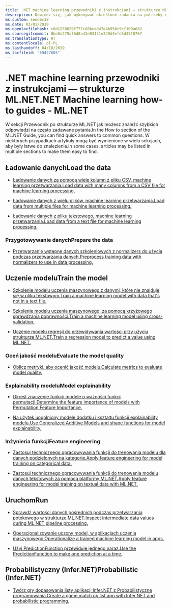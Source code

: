 ```yaml
---
title: .NET machine learning przewodniki z instrukcjami — strukturze ML.NET
description: Dowiedz się, jak wykonywać określone zadania na potrzeby niestandardowych tworzenie rozwiązań sztucznej Inteligencji i uczenia maszynowego integracji w aplikacjach .NET.
ms.custom: seodec18
ms.date: 03/01/2019
ms.openlocfilehash: c8d1258629f777cd8bced47e4b956c9cf100a682
ms.sourcegitcommit: 0be8a279af6d8a43e03141e349d3efd5d35f8767
ms.translationtype: HT
ms.contentlocale: pl-PL
ms.lasthandoff: 04/18/2019
ms.locfileid: "59427605"
---
```

# <a name="net-machine-learning-how-to-guides---mlnet"></a><span data-ttu-id="445ee-103">.NET machine learning przewodniki z instrukcjami — strukturze ML.NET</span><span class="sxs-lookup"><span data-stu-id="445ee-103">.NET Machine learning how-to guides - ML.NET</span></span>

<span data-ttu-id="445ee-104">W sekcji Przewodnik po strukturze ML.NET jak możesz znaleźć szybkich odpowiedzi na często zadawane pytania.</span><span class="sxs-lookup"><span data-stu-id="445ee-104">In the How to section of the ML.NET Guide, you can find quick answers to common questions.</span></span> <span data-ttu-id="445ee-105">W niektórych przypadkach artykuły mogą być wymienione w wielu sekcjach, aby były łatwe do znalezienia.</span><span class="sxs-lookup"><span data-stu-id="445ee-105">In some cases, articles may be listed in multiple sections to make them easy to find.</span></span>

## <a name="load-the-data"></a><span data-ttu-id="445ee-106">Ładowanie danych</span><span class="sxs-lookup"><span data-stu-id="445ee-106">Load the data</span></span>

* [<span data-ttu-id="445ee-107">Ładowanie danych za pomocą wiele kolumn z pliku CSV, machine learning przetwarzania.</span><span class="sxs-lookup"><span data-stu-id="445ee-107">Load data with many columns from a CSV file for machine learning processing.</span></span>](load-data-from-mult-column-csv-ml-net.md)

* [<span data-ttu-id="445ee-108">Ładowanie danych z wielu plików, machine learning przetwarzania.</span><span class="sxs-lookup"><span data-stu-id="445ee-108">Load data from multiple files for machine learning processing.</span></span>](load-data-from-multiple-files-ml-net.md)

* [<span data-ttu-id="445ee-109">Ładowanie danych z pliku tekstowego, machine learning przetwarzania.</span><span class="sxs-lookup"><span data-stu-id="445ee-109">Load data from a text file for machine learning processing.</span></span>](load-data-from-text-file-ml-net.md)

### <a name="prepare-the-data"></a><span data-ttu-id="445ee-110">Przygotowywanie danych</span><span class="sxs-lookup"><span data-stu-id="445ee-110">Prepare the data</span></span>

* [<span data-ttu-id="445ee-111">Przetwarzanie wstępne danych szkoleniowych z normalizers do użycia podczas przetwarzania danych.</span><span class="sxs-lookup"><span data-stu-id="445ee-111">Preprocess training data with normalizers to use in data processing.</span></span>](normalizers-preprocess-data-ml-net.md)

## <a name="train-the-model"></a><span data-ttu-id="445ee-112">Uczenie modelu</span><span class="sxs-lookup"><span data-stu-id="445ee-112">Train the model</span></span>

* [<span data-ttu-id="445ee-113">Szkolenie modelu uczenia maszynowego z danymi, które nie znajduje się w pliku tekstowym.</span><span class="sxs-lookup"><span data-stu-id="445ee-113">Train a machine learning model with data that's not in a text file.</span></span>](load-non-file-training-data-ml-net.md)

* [<span data-ttu-id="445ee-114">Szkolenie modelu uczenia maszynowego, za pomocą krzyżowego sprawdzania poprawności.</span><span class="sxs-lookup"><span data-stu-id="445ee-114">Train a machine learning model using cross-validation.</span></span>](train-cross-validation-ml-net.md)

* [<span data-ttu-id="445ee-115">Uczenie modelu regresji do przewidywania wartości przy użyciu strukturze ML.NET.</span><span class="sxs-lookup"><span data-stu-id="445ee-115">Train a regression model to predict a value using ML.NET.</span></span>](train-regression-model-ml-net.md)

### <a name="evaluate-the-model-quality"></a><span data-ttu-id="445ee-116">Oceń jakość modelu</span><span class="sxs-lookup"><span data-stu-id="445ee-116">Evaluate the model quality</span></span>

* [<span data-ttu-id="445ee-117">Oblicz metryki, aby ocenić jakość modelu.</span><span class="sxs-lookup"><span data-stu-id="445ee-117">Calculate metrics to evaluate model quality.</span></span>](verify-model-quality-ml-net.md)

### <a name="model-explainability"></a><span data-ttu-id="445ee-118">Explainability modelu</span><span class="sxs-lookup"><span data-stu-id="445ee-118">Model explainability</span></span>

* [<span data-ttu-id="445ee-119">Określ znaczenie funkcji modele o ważności funkcji permutacji.</span><span class="sxs-lookup"><span data-stu-id="445ee-119">Determine the feature importance of models with Permutation Feature Importance.</span></span>](determine-global-feature-importance-in-model.md)

* [<span data-ttu-id="445ee-120">Na użytek uogólniony modele dodatku i kształtu funkcji explainability modelu.</span><span class="sxs-lookup"><span data-stu-id="445ee-120">Use Generalized Additive Models and shape functions for model explainability.</span></span>](use-gams-for-model-explainability.md)

### <a name="feature-engineering"></a><span data-ttu-id="445ee-121">Inżynieria funkcji</span><span class="sxs-lookup"><span data-stu-id="445ee-121">Feature engineering</span></span>

* [<span data-ttu-id="445ee-122">Zastosuj technicznego opracowywania funkcji do trenowania modelu dla danych podzielonych na kategorie.</span><span class="sxs-lookup"><span data-stu-id="445ee-122">Apply feature engineering for model training on categorical data.</span></span>](train-model-categorical-ml-net.md)

* [<span data-ttu-id="445ee-123">Zastosuj technicznego opracowywania funkcji do trenowania modelu danych tekstowych za pomocą platformy ML.NET.</span><span class="sxs-lookup"><span data-stu-id="445ee-123">Apply feature engineering for model training on textual data with ML.NET.</span></span>](train-model-textual-ml-net.md)

## <a name="run"></a><span data-ttu-id="445ee-124">Uruchom</span><span class="sxs-lookup"><span data-stu-id="445ee-124">Run</span></span>

* [<span data-ttu-id="445ee-125">Sprawdź wartości danych pośrednich podczas przetwarzania potokowego w strukturze ML.NET.</span><span class="sxs-lookup"><span data-stu-id="445ee-125">Inspect intermediate data values during ML.NET pipeline processing.</span></span>](inspect-intermediate-data-ml-net.md)

* [<span data-ttu-id="445ee-126">Operacjonalizowanie uczony model, w aplikacjach uczenia maszynowego.</span><span class="sxs-lookup"><span data-stu-id="445ee-126">Operationalize a trained machine learning model in apps.</span></span>](consuming-model-ml-net.md)

* [<span data-ttu-id="445ee-127">Użyj PredictionFunction przewiduje jednego naraz.</span><span class="sxs-lookup"><span data-stu-id="445ee-127">Use the PredictionFunction to make one prediction at a time.</span></span>](single-predict-model-ml-net.md)

## <a name="probabilistic-infernet"></a><span data-ttu-id="445ee-128">Probabilistyczny (Infer.NET)</span><span class="sxs-lookup"><span data-stu-id="445ee-128">Probabilistic (Infer.NET)</span></span>

* [<span data-ttu-id="445ee-129">Twórz gry dopasowania listy aplikacji Infer.NET z Probabilistyczne programowania.</span><span class="sxs-lookup"><span data-stu-id="445ee-129">Create a game match up list app with Infer.NET and probabilistic programming.</span></span>](matchup-app-infer-net.md)